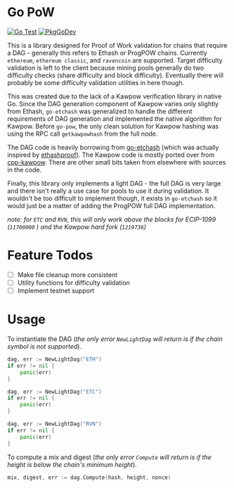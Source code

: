 # Go PoW

[![Go Test](https://github.com/sencha-dev/go-pow/actions/workflows/go.yml/badge.svg)](https://github.com/sencha-dev/go-pow/actions/workflows/go.yml)
[![PkgGoDev](https://pkg.go.dev/badge/github.com/sencha-dev/go-pow)](https://pkg.go.dev/github.com/sencha-dev/go-pow?tab=doc)

This is a library designed for Proof of Work validation for chains that require a DAG - generally 
this refers to Ethash or ProgPOW chains. Currently `ethereum`, `ethereum classic`, 
and `ravencoin` are supported. Target difficulty validation is left to the client because mining
pools generally do two difficulty checks (share difficulty and block difficulty). Eventually
there will probably be some difficulty validation utilities in here though.

This was created due to the lack of a Kawpow verification library
in native Go. Since the DAG generation component of Kawpow varies only 
slightly from Ethash, `go-etchash` was generalized to handle the different
requirements of DAG generation and implemented the native algorithm for Kawpow.
Before `go-pow`, the only clean solution for Kawpow hashing was using the RPC
call `getkawpowhash` from the full node.

The DAG code is heavily borrowing from [go-etchash](https://github.com/etclabscore/go-etchash)
(which was actually inspired by [ethashproof](https://github.com/tranvictor/ethashproof)).
The Kawpow code is mostly ported over from [cpp-kawpow](https://github.com/RavenCommunity/cpp-kawpow/).
There are other small bits taken from elsewhere with sources in the code.

Finally, this library only implements a light DAG - the full DAG is very large and there
isn't really a use case for pools to use it during validation. It wouldn't be too difficult to 
implement though, it exists in `go-etchash` so it would just be a matter of adding
the ProgPOW full DAG implementation.

*note: for `ETC` and `RVN`, this will only work above the blocks for ECIP-1099 (`11700000` ) and the 
Kawpow hard fork (`1219736`)*

# Feature Todos

- [ ] Make file cleanup more consistent
- [ ] Utility functions for difficulty validation
- [ ] Implement testnet support

# Usage

To instantiate the DAG (*the only error `NewLightDag` 
will return is if the chain symbol is not supported*).

```go
dag, err := NewLightDag("ETH")
if err != nil {
	panic(err)
}

dag, err := NewLightDag("ETC")
if err != nil {
	panic(err)
}

dag, err := NewLightDag("RVN")
if err != nil {
	panic(err)
}
```

To compute a mix and digest (*the only error `Compute`
will return is if the height is below the chain's 
minimum height*).

```go
mix, digest, err := dag.Compute(hash, height, nonce)
```
